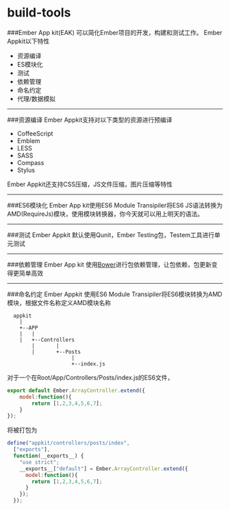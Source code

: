 build-tools
===========
###Ember App kit(EAK) 可以简化Ember项目的开发，构建和测试工作。
Ember Appkit以下特性

- 资源编译
- ES模块化
- 测试
- 依赖管理
- 命名约定
- 代理/数据模拟

------------------------

###资源编译
Ember Appkit支持对以下类型的资源进行预编译

- CoffeeScript
- Emblem
- LESS
- SASS
- Compass
- Stylus

Ember Appkit还支持CSS压缩，JS文件压缩，图片压缩等特性

---------------------------
###ES6模块化
Ember App kit使用ES6 Module Transipiler将ES6 JS语法转换为AMD(RequireJs)模块，使用模块转换器，你今天就可以用上明天的语法。

---------------------------
###测试
Ember Appkit 默认使用Qunit，Ember Testing包，Testem工具进行单元测试

----------------------------
###依赖管理
Ember App kit 使用[Bower](http://bower.io/)进行包依赖管理，让包依赖，包更新变得更简单高效

----------------------------
###命名约定
Ember Appkit 使用ES6 Module Transipiler将ES6模块转换为AMD模块，根据文件名称定义AMD模块名称

      appkit
        |
        +--APP
        |   |
        |   +--Controllers
            |       |
            |       +--Posts
                         |
                         +--index.js
                               

对于一个在Root/App/Controllers/Posts/index.js的ES6文件，

```javascript    
export default Ember.ArrayController.extend({
    model:function(){
        return [1,2,3,4,5,6,7];
    }
});
```

将被打包为

```javascript
define("appkit/controllers/posts/index", 
  ["exports"],
  function(__exports__) {
    "use strict";
    __exports__["default"] = Ember.ArrayController.extend({
      model:function(){
        return [1,2,3,4,5,6,7];
      }
    });
  });
  
```










     
    




